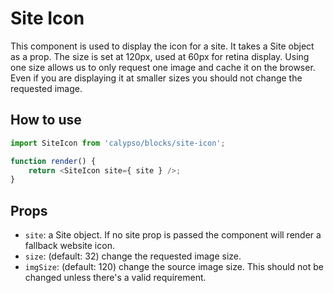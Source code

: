 # Site Icon

This component is used to display the icon for a site. It takes a Site object as a prop. The size is set at 120px, used at 60px for retina display. Using one size allows us to only request one image and cache it on the browser. Even if you are displaying it at smaller sizes you should not change the requested image.

## How to use

```js
import SiteIcon from 'calypso/blocks/site-icon';

function render() {
	return <SiteIcon site={ site } />;
}
```

## Props

- `site`: a Site object. If no site prop is passed the component will render a fallback website icon.
- `size`: (default: 32) change the requested image size.
- `imgSize`: (default: 120) change the source image size. This should not be changed unless there's a valid requirement.
